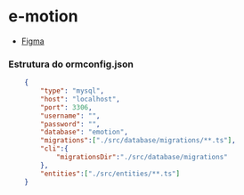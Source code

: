 # e-motion

- [Figma](https://www.figma.com/file/zrPp9YGbieg5SpGiZte6QR/e-motion?node-id=0%3A1)


### Estrutura do ormconfig.json
```json
    {
        "type": "mysql",
        "host": "localhost",
        "port": 3306,
        "username": "",
        "password": "",
        "database": "emotion",
        "migrations":["./src/database/migrations/**.ts"],
        "cli":{
            "migrationsDir":"./src/database/migrations"
        },
        "entities":["./src/entities/**.ts"] 
    }

```